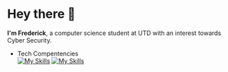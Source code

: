 # Hey there :wave:
**I'm Frederick**, a computer science student at UTD with an interest towards Cyber Security.

- Tech Compentencies <br/>
[![My Skills](https://skillicons.dev/icons?i=cpp,react)](https://skillicons.dev) [![My Skills](https://skillicons.dev/icons?i=ai,ps,ae,pr,figma)](https://skillicons.dev)



